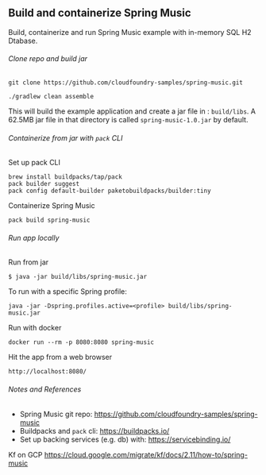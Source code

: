 
## Build and containerize Spring Music

Build, containerize and run Spring Music example with in-memory SQL H2 Dtabase.


###### Clone repo and build jar

```
git clone https://github.com/cloudfoundry-samples/spring-music.git

./gradlew clean assemble
```

This will build the example application and create a jar file in : `build/libs`. A 62.5MB jar file in that directory is called `spring-music-1.0.jar` by default.

###### Containerize from jar with `pack` CLI

Set up pack CLI
```
brew install buildpacks/tap/pack
pack builder suggest
pack config default-builder paketobuildpacks/builder:tiny
```

Containerize Spring Music
```
pack build spring-music
```

###### Run app locally

Run from jar
```
$ java -jar build/libs/spring-music.jar
```

To run with a specific Spring profile:
```
java -jar -Dspring.profiles.active=<profile> build/libs/spring-music.jar
```

Run with docker
```
docker run --rm -p 8080:8080 spring-music
```

Hit the app from a web browser
```
http://localhost:8080/
```


###### Notes and References

* Spring Music git repo: https://github.com/cloudfoundry-samples/spring-music
* Buildpacks and `pack` cli: https://buildpacks.io/
* Set up backing services (e.g. db) with: https://servicebinding.io/


Kf on GCP
https://cloud.google.com/migrate/kf/docs/2.11/how-to/spring-music

